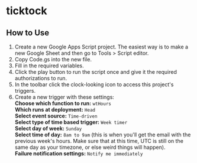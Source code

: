ticktock
=======

## How to Use

1. Create a new Google Apps Script project.  The easiest way is to make a new Google Sheet and then go to Tools > Script editor.
2. Copy Code.gs into the new file.
3. Fill in the required variables.
4. Click the play button to run the script once and give it the required authorizations to run.
5. In the toolbar click the clock-looking icon to access this project's triggers.
6. Create a new trigger with these settings: <br />
**Choose which function to run:** `wtHours` <br />
**Which runs at deployment:** `Head` <br />
**Select event source:** `Time-driven` <br />
**Select type of time based trigger:** `Week timer` <br />
**Select day of week:** `Sunday` <br />
**Select time of day:** `8am to 9am` (this is when you'll get the email with the previous week's hours.  Make sure that at this time, UTC is still on the same day as your timezone, or else weird things will happen). <br />
**Failure notification settings:** `Notify me immediately`
